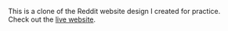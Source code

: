 This is a clone of the Reddit website design I created for practice. <br/>
Check out the <a href="https://courageous-pika-b6243c.netlify.app" target="_blank">live website</a>. 
